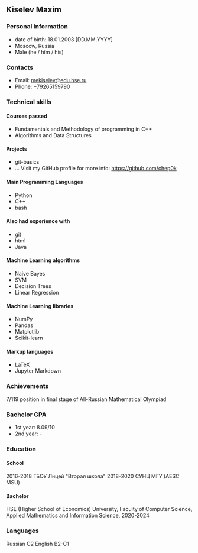 ## Kiselev Maxim
### Personal information
- date of birth: 18.01.2003 [DD.MM.YYYY]
- Moscow, Russia
- Male (he / him / his)
### Contacts
- Email: mekiselev@edu.hse.ru
- Phone: +79265159790
### Technical skills
#### Courses passed
- Fundamentals and Methodology of programming in C++
- Algorithms and Data Structures
#### Projects
- git-basics
- ...
Visit my GitHub profile for more info:
https://github.com/chep0k
#### Main Programming Languages
- Python
- C++
- bash
#### Also had experience with
- git
- html
- Java
#### Machine Learning algorithms
- Naive Bayes
- SVM
- Decision Trees
- Linear Regression
#### Machine Learning libraries
- NumPy
- Pandas
- Matplotlib
- Scikit-learn
#### Markup languages
- LaTeX
- Jupyter Markdown
### Achievements
7/119 position in final stage of All-Russian Mathematical Olympiad
### Bachelor GPA
- 1st year: 8.09/10
- 2nd year: -
### Education
#### School
2016-2018 ГБОУ Лицей "Вторая школа"
2018-2020 СУНЦ МГУ (AESC MSU)
#### Bachelor
HSE (Higher School of Economics) University, Faculty of Computer Science, Applied Mathematics and Information Science, 2020-2024
### Languages
Russian C2
English B2-C1

